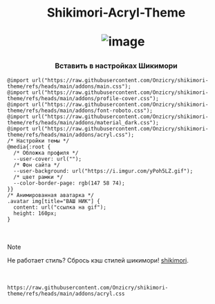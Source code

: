 <h1 align="center">Shikimori-Acryl-Theme</a> 
  
ㅤ
![image](https://github.com/user-attachments/assets/4d3f824e-54cc-4e80-9986-b9edb4df3697)

<h3 align="center">Вставить в настройках Шикимори</h3>

```
@import url("https://raw.githubusercontent.com/Onzicry/shikimori-theme/refs/heads/main/addons/main.css");
@import url("https://raw.githubusercontent.com/Onzicry/shikimori-theme/refs/heads/main/addons/profile-cover.css");
@import url("https://raw.githubusercontent.com/Onzicry/shikimori-theme/refs/heads/main/addons/font-roboto.css");
@import url("https://raw.githubusercontent.com/Onzicry/shikimori-theme/refs/heads/main/addons/material_dark.css");
@import url("https://raw.githubusercontent.com/Onzicry/shikimori-theme/refs/heads/main/addons/acryl.css");
/* Настройки темы */
@media{:root {
  /* Обложка профиля */
  --user-cover: url("");
  /* Фон сайта */
  --user-background: url("https://i.imgur.com/yPoh5LZ.gif");
  /* цвет рамки */
  --color-border-page: rgb(147 58 74);
}}
/* Анимированная аватарка */ 
.avatar img[title="ВАШ НИК"] {
  content: url("ссылка на gif");
  height: 160px;
}
```
ㅤ

> [!NOTE]
> Не работает стиль? Сбрось кэш стилей шикимори! [shikimori](https://shikimori.one/tests/reset_styles_cache).

ㅤ

```
https://raw.githubusercontent.com/Onzicry/shikimori-theme/refs/heads/main/addons/acryl.css
```
